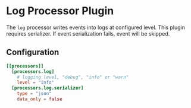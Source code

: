 # Log Processor Plugin

The `log` processor writes events into logs at configured level. This plugin requires serializer. If event serialization fails, event will be skipped.

## Configuration
```toml
[[processors]]
  [processors.log]
    # logging level, "debug", "info" or "warn"
    level = "info"
  [processors.log.serializer]
    type = "json"
    data_only = false
```
